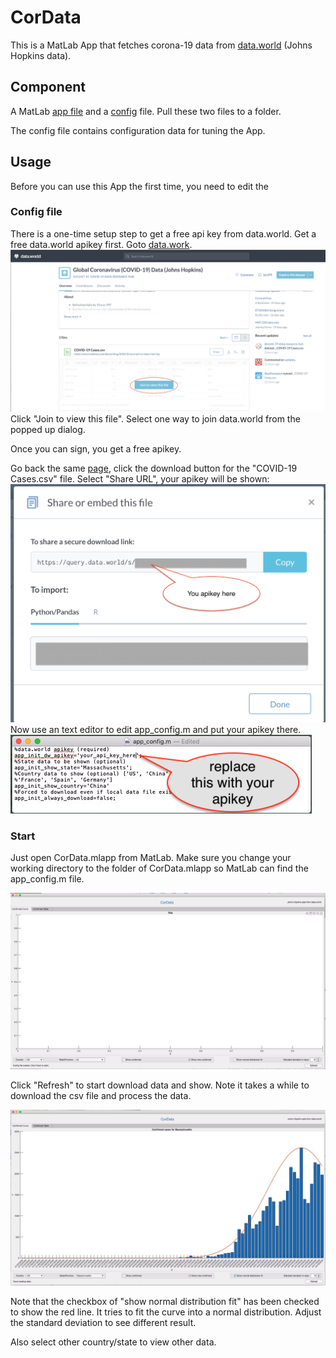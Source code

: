# CorData
This is a MatLab App that fetches corona-19 data from [data.world](https://data.world/covid-19-data-resource-hub/covid-19-case-counts) (Johns Hopkins data). 

## Component
A MatLab [app file](CorData.mlapp) and a [config](app_config.m) file. Pull these two files to a folder.

The config file contains configuration data for tuning the App.

## Usage
Before you can use this App the first time, you need to edit the 
### Config file
There is a one-time setup step to get a free api key from data.world.
Get a free data.world apikey first. Goto [data.work](https://data.world/covid-19-data-resource-hub/covid-19-case-counts).
![data_world](images/data_world.png)
Click "Join to view this file". 
Select one way to join data.world from the popped up dialog. 

Once you can sign, you get a free apikey. 

Go back the same [page](https://data.world/covid-19-data-resource-hub/covid-19-case-counts), click the download button for the "COVID-19 Cases.csv" file. Select "Share URL", your apikey will be shown:
![api_key](images/sharedlink.png)
Now use an text editor to edit app_config.m and put your apikey there.
![api_key_config](images/apikey.png)

### Start
Just open CorData.mlapp from MatLab. Make sure you change your working directory to the folder of CorData.mlapp so MatLab can find the app_config.m file.

![cordata](images/cordata.png)

Click "Refresh" to start download data and show. Note it takes a while to download the csv file and process the data.

![showing_data](images/show_data.png)

Note that the checkbox of "show normal distribution fit" has been checked to show the red line. It tries to fit the curve into a normal distribution. Adjust the standard deviation to see different result.

Also select other country/state to view other data.


 

